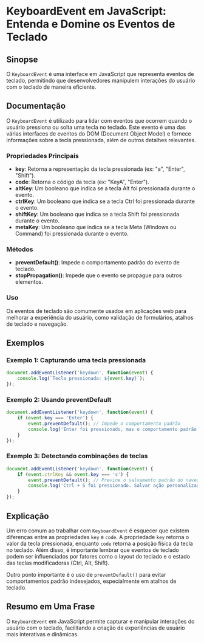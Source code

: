 <!--
Meta Description: # KeyboardEvent em JavaScript: Entenda e Domine os Eventos de Teclado ## Sinopse O `KeyboardEvent` é uma interface em JavaScript que representa evento...
Meta Keywords: teclado, tecla, que, pressionada, event
-->

# KeyboardEvent em JavaScript: Entenda e Domine os Eventos de Teclado

## Sinopse
O `KeyboardEvent` é uma interface em JavaScript que representa eventos de teclado, permitindo que desenvolvedores manipulem interações do usuário com o teclado de maneira eficiente. 

## Documentação
O `KeyboardEvent` é utilizado para lidar com eventos que ocorrem quando o usuário pressiona ou solta uma tecla no teclado. Este evento é uma das várias interfaces de eventos do DOM (Document Object Model) e fornece informações sobre a tecla pressionada, além de outros detalhes relevantes.

### Propriedades Principais
- **key**: Retorna a representação da tecla pressionada (ex: "a", "Enter", "Shift").
- **code**: Retorna o código da tecla (ex: "KeyA", "Enter").
- **altKey**: Um booleano que indica se a tecla Alt foi pressionada durante o evento.
- **ctrlKey**: Um booleano que indica se a tecla Ctrl foi pressionada durante o evento.
- **shiftKey**: Um booleano que indica se a tecla Shift foi pressionada durante o evento.
- **metaKey**: Um booleano que indica se a tecla Meta (Windows ou Command) foi pressionada durante o evento.

### Métodos
- **preventDefault()**: Impede o comportamento padrão do evento de teclado.
- **stopPropagation()**: Impede que o evento se propague para outros elementos.

### Uso
Os eventos de teclado são comumente usados em aplicações web para melhorar a experiência do usuário, como validação de formulários, atalhos de teclado e navegação.

## Exemplos

### Exemplo 1: Capturando uma tecla pressionada
```javascript
document.addEventListener('keydown', function(event) {
    console.log(`Tecla pressionada: ${event.key}`);
});
```

### Exemplo 2: Usando preventDefault
```javascript
document.addEventListener('keydown', function(event) {
    if (event.key === 'Enter') {
        event.preventDefault(); // Impede o comportamento padrão
        console.log('Enter foi pressionado, mas o comportamento padrão foi prevenido.');
    }
});
```

### Exemplo 3: Detectando combinações de teclas
```javascript
document.addEventListener('keydown', function(event) {
    if (event.ctrlKey && event.key === 's') {
        event.preventDefault(); // Previne o salvamento padrão do navegador
        console.log('Ctrl + S foi pressionado. Salvar ação personalizada aqui.');
    }
});
```

## Explicação
Um erro comum ao trabalhar com `KeyboardEvent` é esquecer que existem diferenças entre as propriedades `key` e `code`. A propriedade `key` retorna o valor da tecla pressionada, enquanto `code` retorna a posição física da tecla no teclado. Além disso, é importante lembrar que eventos de teclado podem ser influenciados por fatores como o layout do teclado e o estado das teclas modificadoras (Ctrl, Alt, Shift).

Outro ponto importante é o uso de `preventDefault()` para evitar comportamentos padrão indesejados, especialmente em atalhos de teclado.

## Resumo em Uma Frase
O `KeyboardEvent` em JavaScript permite capturar e manipular interações do usuário com o teclado, facilitando a criação de experiências de usuário mais interativas e dinâmicas.